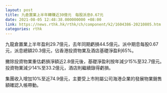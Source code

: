 ```yaml
---
layout: post
title: 九倉置業上半年轉賺近30億元　每股派息0.67元
date: 2021-08-05 12:48:38.000000000 +08:00
link: https://news.rthk.hk/rthk/ch/component/k2/1604386-20210805.htm
categories: rthk
---
```


九龍倉置業上半年盈利29.7億元，去年同期虧損44.5億元。派中期息每股0.67元，派息總額20.3億元，佔香港投資物業及酒店基礎淨盈利65%。

撇除投資物業重估虧損淨額近2.8億元後，基礎淨盈利按年減少15%至32.7億元。投資物業減少14%至33.2億元，酒店則繼續錄得虧損。

集團收入增加10%至近74.9億元，主要受上市附屬公司海港企業的發展物業銷售額確認入帳帶動。
